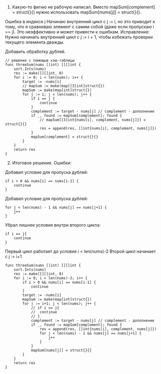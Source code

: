 1) Какую-то фигню не рабочую написал.
Вместо mapSum[complement] = struct{}{} нужно использовать mapSum[nums[j]] = struct{}{}.

Ошибка в индексе j
Начинаю внутренний цикл с j := i, но это приводит к тому, что я сравниваю элемент с самим собой (даже если пропускаю i == j). Это неэффективно и может привести к ошибкам.
Исправление: Нужно начинать внутренний цикл с j := i + 1, чтобы избежать проверки текущего элемента дважды.

Добавить обработку дублей.

```
// решение с помощью хэш-таблицы
func threeSum(nums []int) [][]int {
	sort.Ints(nums)
	res := make([][]int, 0)
	for i := 0; i < len(nums); i++ {
		target := -nums[i]
		// mapSum := make(map[[3]int]struct{}) 
		mapSum := make(map[int]struct{}) 
		for j := i; j < len(nums); j++ {
			if i == j {
				continue
			}
			complement := target - nums[j] // complement - дополнение
			if _, found := mapSum[complement]; found {
				// mapSum[[3]int{nums[i], complement, nums[j]}] = struct{}{}
				res = append(res, []int{nums[i], complement, nums[j]})
			}
			mapSum[complement] = struct{}{}
		}	
	}
	return res
}
```

2) Итоговое решение. Ошибки:

Добавил условие для пропуска дублей:
```
if i > 0 && nums[i] == nums[i-1] {
	continue
}
```

Добавил условие для пропуска дублей:
```
for j < len(nums) - 1 && nums[j] == nums[j+1] {
	j++	
}
```

Убрал лишнее условие внутри второго цикла:
```
if i == j{
	continue
}
```
Первый цикл работает до условия i < len(nums)-2
Второй цикл начинает с j := i+1

```
func threeSum(nums []int) [][]int {
	sort.Ints(nums)
	res := make([][]int, 0)
	for i := 0; i < len(nums)-2; i++ {
		if i > 0 && nums[i] == nums[i-1] {
			continue
		}
		target := -nums[i]
		mapSum := make(map[int]struct{}) 
		for j := i+1; j < len(nums); j++ {
			// if i == j{
			// 	continue
			// }
			complement := target - nums[j] // complement - дополнение
			if _, found := mapSum[complement]; found {
				res = append(res, []int{nums[i], complement, nums[j]})
				for j < len(nums) - 1 && nums[j] == nums[j+1] {
					j++	
				}
			}
			mapSum[nums[j]] = struct{}{}
		}	
	}
	return res
}
```